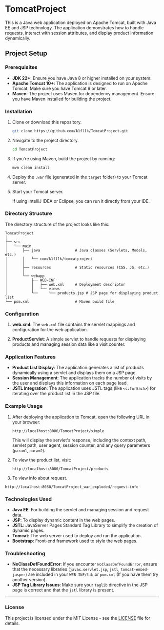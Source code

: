 # TomcatProject

This is a Java web application deployed on Apache Tomcat, built with Java EE and JSP technology. The application demonstrates how to handle requests, interact with session attributes, and display product information dynamically.

## Project Setup

### Prerequisites

- **JDK 22+**: Ensure you have Java 8 or higher installed on your system.
- **Apache Tomcat 10+**: The application is designed to run on Apache Tomcat. Make sure you have Tomcat 9 or later.
- **Maven**: The project uses Maven for dependency management. Ensure you have Maven installed for building the project.

### Installation

1. Clone or download this repository.

   ```bash
   git clone https://github.com/k1fl1k/TomcatProject.git
   ```

2. Navigate to the project directory.

   ```bash
   cd TomcatProject
   ```

3. If you're using Maven, build the project by running:

   ```bash
   mvn clean install
   ```

4. Deploy the `.war` file (generated in the `target` folder) to your Tomcat server.
   
5. Start your Tomcat server.

   If using IntelliJ IDEA or Eclipse, you can run it directly from your IDE.

### Directory Structure

The directory structure of the project looks like this:

```
TomcatProject
│
├── src
│   └── main
│       ├── java                # Java classes (Servlets, Models, etc.)
│       │   └── com/k1fl1k/tomcatproject
│       │
│       ├── resources           # Static resources (CSS, JS, etc.)
│       │
│       └── webapp
│           ├── WEB-INF
│           │   ├── web.xml     # Deployment descriptor
│           │   └── views
│           └──     └── products.jsp # JSP page for displaying product list
└── pom.xml                     # Maven build file
```

### Configuration

1. **web.xml**: The `web.xml` file contains the servlet mappings and configuration for the web application.

2. **ProductServlet**: A simple servlet to handle requests for displaying products and managing session data like a visit counter.

### Application Features

- **Product List Display**: The application generates a list of products dynamically using a servlet and displays them on a JSP page.
- **Session Management**: The application tracks the number of visits by the user and displays this information on each page load.
- **JSTL Integration**: The application uses JSTL tags (like `<c:forEach>`) for iterating over the product list in the JSP file.

### Example Usage

1. After deploying the application to Tomcat, open the following URL in your browser:

   ```
   http://localhost:8080/TomcatProject/simple
   ```

   This will display the servlet's response, including the context path, servlet path, user agent, session counter, and any query parameters (`param1`, `param2`).

2. To view the product list, visit:

   ```
   http://localhost:8080/TomcatProject/products
   ```
3. To view info about request.
```
http://localhost:8080/TomcatProject_war_exploded/request-info
```

### Technologies Used

- **Java EE**: For building the servlet and managing session and request data.
- **JSP**: To display dynamic content in the web pages.
- **JSTL**: JavaServer Pages Standard Tag Library to simplify the creation of dynamic pages.
- **Tomcat**: The web server used to deploy and run the application.
- **Bootstrap**: Front-end framework used to style the web pages.

### Troubleshooting

- **NoClassDefFoundError**: If you encounter `NoClassDefFoundError`, ensure that the necessary libraries (`javax.servlet.jsp`, `jstl`, `tomcat-embed-jasper`) are included in your `WEB-INF/lib` or `pom.xml` (If you have them try another version).
- **JSP Tag Library Issues**: Make sure your `taglib` directive in the JSP page is correct and that the `jstl` library is present.

---

### License

This project is licensed under the MIT License - see the [LICENSE](LICENSE) file for details.
